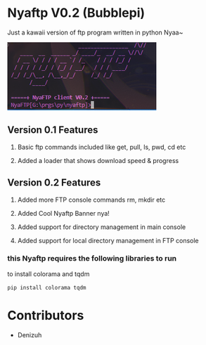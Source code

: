 # Nyaftp V0.2 (Bubblepi)
Just a kawaii version of ftp program written in python Nyaa~

![Alt text](img/banner.PNG)


## Version 0.1 Features

1. Basic ftp commands included like get, pull, ls, pwd, cd etc

2. Added a loader that shows download speed & progress 

## Version 0.2 Features

1. Added more FTP console commands rm, mkdir etc 

2. Added Cool Nyaftp Banner nya!

3. Added support for directory management in main console

4. Added support for local directory management in FTP console

### this Nyaftp requires the following libraries to run
to install colorama and tqdm
```
pip install colorama tqdm
```

# Contributors

* Denizuh
